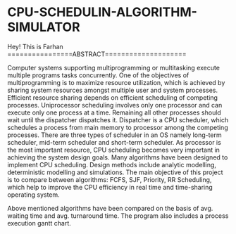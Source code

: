 # CPU-SCHEDULIN-ALGORITHM-SIMULATOR
Hey! This is Farhan
                                                      ================ABSTRACT====================
                                                      
Computer systems supporting multiprogramming or multitasking execute multiple programs tasks concurrently. One of the objectives of multiprogramming is to maximize resource utilization, which is achieved by sharing system resources amongst multiple user and system processes. 
Efficient resource sharing depends on efficient scheduling of competing processes. Uniprocessor scheduling involves only one processor and can execute only one process at a time. Remaining all other processes should wait until the dispatcher dispatches it. 
Dispatcher is a CPU scheduler, which schedules a process from main memory to processor among the competing processes. There are three types of scheduler in an OS namely long-term scheduler, mid-term scheduler and short-term scheduler. As processor is the most important resource, CPU scheduling becomes very important in achieving the system design goals. 
Many algorithms have been designed to implement CPU scheduling. Design methods include analytic modelling, deterministic modelling and simulations. 
The main objective of this project is to compare between algorithms: FCFS, SJF, Priority, RR Scheduling, which help to improve the CPU efficiency in real time and time-sharing operating system. 

Above mentioned algorithms have been compared on the basis of avg. waiting time and avg. turnaround time. The program also includes a process execution gantt chart.
